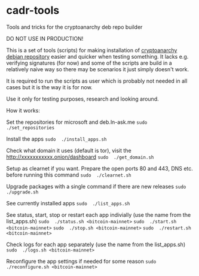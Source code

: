 # cadr-tools
Tools and tricks for the cryptoanarchy deb repo builder

DO NOT USE IN PRODUCTION!

This is a set of tools (scripts) for making installation of [cryptoanarchy debian repository](https://github.com/debian-cryptoanarchy/cryptoanarchy-deb-repo-builder) easier and quicker when testing something. It lacks e.g. verifying signatures (for now) and some of the scripts are build in a relatively naive way so there may be scenarios it just simply doesn't work.

It is required to run the scripts as user which is probably not needed in all cases but it is the way it is for now.

Use it only for testing purposes, research and looking around.

How it works:

Set the repositories for microsoft and deb.ln-ask.me
`sudo  ./set_repositories`

Install the apps
`sudo  ./install_apps.sh`

Check what domain it uses (default is tor), visit the http://xxxxxxxxxxx.onion/dashboard
`sudo  ./get_domain.sh`

Setup as clearnet if you want. Prepare the open ports 80 and 443, DNS etc. before running this command
`sudo  ./clearnet.sh`

Upgrade packages with a single command if there are new releases
`sudo  ./upgrade.sh`

See currently installed apps
`sudo  ./list_apps.sh`

See status, start, stop or restart each app indivially (use the name from the list_apps.sh)
`sudo  ./status.sh <bitcoin-mainnet>`
`sudo  ./start.sh <bitcoin-mainnet>`
`sudo  ./stop.sh <bitcoin-mainnet>`
`sudo  ./restart.sh <bitcoin-mainnet>`

Check logs for each app separately (use the name from the list_apps.sh)
`sudo  ./logs.sh <bitcoin-mainnet>`

Reconfigure the app settings if needed for some reason
`sudo  ./reconfigure.sh <bitcoin-mainnet>`






